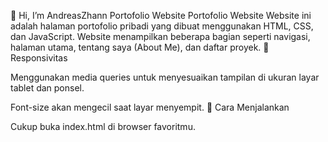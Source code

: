 👋 Hi, I’m AndreasZhann Portofolio Website Portofolio Website Website ini adalah halaman portofolio pribadi yang dibuat menggunakan HTML, CSS, dan JavaScript. Website menampilkan beberapa bagian seperti navigasi, halaman utama, tentang saya (About Me), dan daftar proyek.
🎯 Responsivitas

Menggunakan media queries untuk menyesuaikan tampilan di ukuran layar tablet dan ponsel.

Font-size akan mengecil saat layar menyempit. 🧪 Cara Menjalankan

Cukup buka index.html di browser favoritmu.
